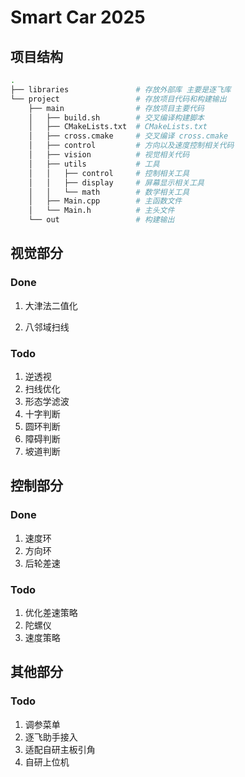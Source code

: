 # Smart Car 2025

## 项目结构

```bash
.
├── libraries 				# 存放外部库 主要是逐飞库
└── project 				# 存放项目代码和构建输出
    ├── main 				# 存放项目主要代码
    │   ├── build.sh 		# 交叉编译构建脚本
    │   ├── CMakeLists.txt 	# CMakeLists.txt
    │   ├── cross.cmake 	# 交叉编译 cross.cmake
    │   ├── control 		# 方向以及速度控制相关代码
    │	├── vision			# 视觉相关代码
    │   ├── utils 			# 工具
    │   │   ├── control		# 控制相关工具
    │   │   ├── display		# 屏幕显示相关工具
    │   │   └── math		# 数学相关工具
    │   ├── Main.cpp 		# 主函数文件
    │   └── Main.h 			# 主头文件
    └── out 				# 构建输出
```

## 视觉部分

### Done

1. 大津法二值化

2. 八邻域扫线

### Todo

1. 逆透视
2. 扫线优化
3. 形态学滤波
4. 十字判断
5. 圆环判断
6. 障碍判断
7. 坡道判断

## 控制部分

### Done

1. 速度环
2. 方向环
3. 后轮差速

### Todo

1. 优化差速策略
2. 陀螺仪
3. 速度策略

## 其他部分

### Todo

1. 调参菜单
2. 逐飞助手接入
3. 适配自研主板引角
4. 自研上位机